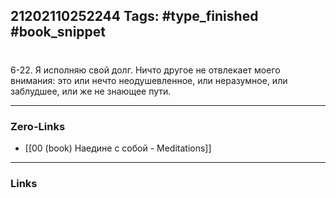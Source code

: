 21202110252244
Tags: #type_finished #book_snippet 
---
# 

 6-22. Я исполняю свой долг. Ничто другое не отвлекает моего внимания: это или нечто неодушевленное, или неразумное, или заблудшее, или же не знающее пути. 

---
### Zero-Links
 - [[00 (book) Наедине с собой - Meditations]]
---
### Links

